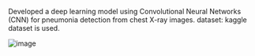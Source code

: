 Developed a deep learning model using Convolutional Neural Networks (CNN) for pneumonia detection from chest X-ray images.
dataset: kaggle dataset is used.

![image](https://github.com/user-attachments/assets/2e1555e2-5168-4a6f-9d83-7955be08818e)


